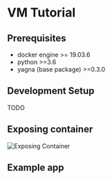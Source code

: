 # VM Tutorial

## Prerequisites

* docker engine &gt;= 19.03.6
* python &gt;=3.6
* yagna \(base package\) &gt;=0.3.0

## Development Setup

TODO

## Exposing container

![Exposing Container](../.gitbook/assets/exposing-container%20%281%29.gif)

## Example app


